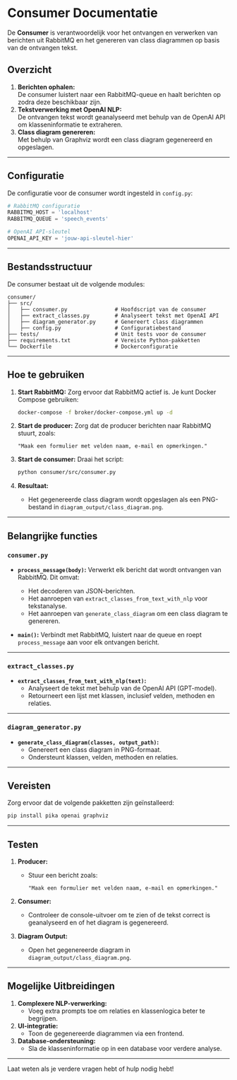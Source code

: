 
# Consumer Documentatie

De **Consumer** is verantwoordelijk voor het ontvangen en verwerken van berichten uit RabbitMQ en het genereren van class diagrammen op basis van de ontvangen tekst.

## Overzicht
1. **Berichten ophalen:**  
   De consumer luistert naar een RabbitMQ-queue en haalt berichten op zodra deze beschikbaar zijn.
2. **Tekstverwerking met OpenAI NLP:**  
   De ontvangen tekst wordt geanalyseerd met behulp van de OpenAI API om klasseninformatie te extraheren.
3. **Class diagram genereren:**  
   Met behulp van Graphviz wordt een class diagram gegenereerd en opgeslagen.

---

## Configuratie
De configuratie voor de consumer wordt ingesteld in `config.py`:
```python
# RabbitMQ configuratie
RABBITMQ_HOST = 'localhost'
RABBITMQ_QUEUE = 'speech_events'

# OpenAI API-sleutel
OPENAI_API_KEY = 'jouw-api-sleutel-hier'
```

---

## Bestandsstructuur
De consumer bestaat uit de volgende modules:

```plaintext
consumer/
├── src/
│   ├── consumer.py               # Hoofdscript van de consumer
│   ├── extract_classes.py        # Analyseert tekst met OpenAI API
│   ├── diagram_generator.py      # Genereert class diagrammen
│   ├── config.py                 # Configuratiebestand
├── tests/                        # Unit tests voor de consumer
├── requirements.txt              # Vereiste Python-pakketten
└── Dockerfile                    # Dockerconfiguratie
```

---

## Hoe te gebruiken
1. **Start RabbitMQ:**
   Zorg ervoor dat RabbitMQ actief is. Je kunt Docker Compose gebruiken:
   ```bash
   docker-compose -f broker/docker-compose.yml up -d
   ```

2. **Start de producer:**
   Zorg dat de producer berichten naar RabbitMQ stuurt, zoals:
   ```plaintext
   "Maak een formulier met velden naam, e-mail en opmerkingen."
   ```

3. **Start de consumer:**
   Draai het script:
   ```bash
   python consumer/src/consumer.py
   ```

4. **Resultaat:**
   - Het gegenereerde class diagram wordt opgeslagen als een PNG-bestand in `diagram_output/class_diagram.png`.

---

## Belangrijke functies

### **`consumer.py`**
- **`process_message(body)`:**
  Verwerkt elk bericht dat wordt ontvangen van RabbitMQ. Dit omvat:
  - Het decoderen van JSON-berichten.
  - Het aanroepen van `extract_classes_from_text_with_nlp` voor tekstanalyse.
  - Het aanroepen van `generate_class_diagram` om een class diagram te genereren.

- **`main()`:**
  Verbindt met RabbitMQ, luistert naar de queue en roept `process_message` aan voor elk ontvangen bericht.

---

### **`extract_classes.py`**
- **`extract_classes_from_text_with_nlp(text)`:**
  - Analyseert de tekst met behulp van de OpenAI API (GPT-model).
  - Retourneert een lijst met klassen, inclusief velden, methoden en relaties.

---

### **`diagram_generator.py`**
- **`generate_class_diagram(classes, output_path)`:**
  - Genereert een class diagram in PNG-formaat.
  - Ondersteunt klassen, velden, methoden en relaties.

---

## Vereisten
Zorg ervoor dat de volgende pakketten zijn geïnstalleerd:
```bash
pip install pika openai graphviz
```

---

## Testen
1. **Producer:**
   - Stuur een bericht zoals:  
     ```plaintext
     "Maak een formulier met velden naam, e-mail en opmerkingen."
     ```

2. **Consumer:**
   - Controleer de console-uitvoer om te zien of de tekst correct is geanalyseerd en of het diagram is gegenereerd.

3. **Diagram Output:**
   - Open het gegenereerde diagram in `diagram_output/class_diagram.png`.

---

## Mogelijke Uitbreidingen
1. **Complexere NLP-verwerking:**
   - Voeg extra prompts toe om relaties en klassenlogica beter te begrijpen.
2. **UI-integratie:**
   - Toon de gegenereerde diagrammen via een frontend.
3. **Database-ondersteuning:**
   - Sla de klasseninformatie op in een database voor verdere analyse.

---

Laat weten als je verdere vragen hebt of hulp nodig hebt!
